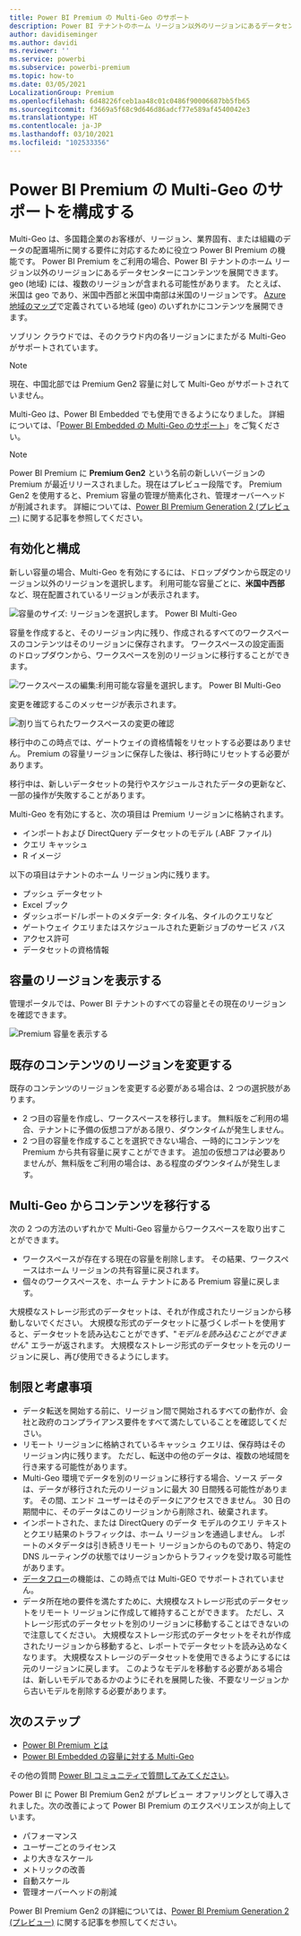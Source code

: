 ```yaml
---
title: Power BI Premium の Multi-Geo のサポート
description: Power BI テナントのホーム リージョン以外のリージョンにあるデータセンターにコンテンツを展開する方法について説明します。
author: davidiseminger
ms.author: davidi
ms.reviewer: ''
ms.service: powerbi
ms.subservice: powerbi-premium
ms.topic: how-to
ms.date: 03/05/2021
LocalizationGroup: Premium
ms.openlocfilehash: 6d48226fceb1aa48c01c0486f90006687bb5fb65
ms.sourcegitcommit: f3669a5f68c9d646d86adcf77e589af4540042e3
ms.translationtype: HT
ms.contentlocale: ja-JP
ms.lasthandoff: 03/10/2021
ms.locfileid: "102533356"
---
```

# <a name="configure-multi-geo-support-for-power-bi-premium"></a>Power BI Premium の Multi-Geo のサポートを構成する

Multi-Geo は、多国籍企業のお客様が、リージョン、業界固有、または組織のデータの配置場所に関する要件に対応するために役立つ Power BI Premium の機能です。 Power BI Premium をご利用の場合、Power BI テナントのホーム リージョン以外のリージョンにあるデータセンターにコンテンツを展開できます。 geo (地域) には、複数のリージョンが含まれる可能性があります。 たとえば、米国は geo であり、米国中西部と米国中南部は米国のリージョンです。 [Azure 地域のマップ](https://azure.microsoft.com/global-infrastructure/geographies/)で定義されている地域 (geo) のいずれかにコンテンツを展開できます。

ソブリン クラウドでは、そのクラウド内の各リージョンにまたがる Multi-Geo がサポートされています。

> [!NOTE]
> 現在、中国北部では Premium Gen2 容量に対して Multi-Geo がサポートされていません。

Multi-Geo は、Power BI Embedded でも使用できるようになりました。 詳細については、「[Power BI Embedded の Multi-Geo のサポート](../developer/embedded/embedded-multi-geo.md)」をご覧ください。

> [!NOTE]
> Power BI Premium に **Premium Gen2** という名前の新しいバージョンの Premium が最近リリースされました。現在はプレビュー段階です。 Premium Gen2 を使用すると、Premium 容量の管理が簡素化され、管理オーバーヘッドが削減されます。 詳細については、[Power BI Premium Generation 2 (プレビュー)](service-premium-what-is.md#power-bi-premium-generation-2-preview) に関する記事を参照してください。

## <a name="enable-and-configure"></a>有効化と構成

新しい容量の場合、Multi-Geo を有効にするには、ドロップダウンから既定のリージョン以外のリージョンを選択します。  利用可能な容量ごとに、**米国中西部** など、現在配置されているリージョンが表示されます。

![容量のサイズ: リージョンを選択します。 Power BI Multi-Geo](media/service-admin-premium-multi-geo/power-bi-multi-geo-capacity-size.png)

容量を作成すると、そのリージョン内に残り、作成されるすべてのワークスペースのコンテンツはそのリージョンに保存されます。 ワークスペースの設定画面のドロップダウンから、ワークスペースを別のリージョンに移行することができます。

![ワークスペースの編集:利用可能な容量を選択します。 Power BI Multi-Geo](media/service-admin-premium-multi-geo/power-bi-multi-geo-edit-workspace.png)

変更を確認するこのメッセージが表示されます。

![割り当てられたワークスペースの変更の確認](media/service-admin-premium-multi-geo/power-bi-multi-geo-change-assigned-workspace-capacity.png)

移行中のこの時点では、ゲートウェイの資格情報をリセットする必要はありません。  Premium の容量リージョンに保存した後は、移行時にリセットする必要があります。

移行中は、新しいデータセットの発行やスケジュールされたデータの更新など、一部の操作が失敗することがあります。  

Multi-Geo を有効にすると、次の項目は Premium リージョンに格納されます。

- インポートおよび DirectQuery データセットのモデル (.ABF ファイル)
- クエリ キャッシュ
- R イメージ

以下の項目はテナントのホーム リージョン内に残ります。

- プッシュ データセット
- Excel ブック
- ダッシュボード/レポートのメタデータ: タイル名、タイルのクエリなど
- ゲートウェイ クエリまたはスケジュールされた更新ジョブのサービス バス
- アクセス許可
- データセットの資格情報



## <a name="view-capacity-regions"></a>容量のリージョンを表示する

管理ポータルでは、Power BI テナントのすべての容量とその現在のリージョンを確認できます。

![Premium 容量を表示する](media/service-admin-premium-multi-geo/power-bi-multi-geo-premium-capacities.png) 

## <a name="change-the-region-for-existing-content"></a>既存のコンテンツのリージョンを変更する

既存のコンテンツのリージョンを変更する必要がある場合は、2 つの選択肢があります。

- 2 つ目の容量を作成し、ワークスペースを移行します。 無料版をご利用の場合、テナントに予備の仮想コアがある限り、ダウンタイムが発生しません。
- 2 つ目の容量を作成することを選択できない場合、一時的にコンテンツを Premium から共有容量に戻すことができます。 追加の仮想コアは必要ありませんが、無料版をご利用の場合は、ある程度のダウンタイムが発生します。

## <a name="move-content-out-of-multi-geo"></a>Multi-Geo からコンテンツを移行する  

次の 2 つの方法のいずれかで Multi-Geo 容量からワークスペースを取り出すことができます。

- ワークスペースが存在する現在の容量を削除します。  その結果、ワークスペースはホーム リージョンの共有容量に戻されます。
- 個々のワークスペースを、ホーム テナントにある Premium 容量に戻します。

大規模なストレージ形式のデータセットは、それが作成されたリージョンから移動しないでください。 大規模な形式のデータセットに基づくレポートを使用すると、データセットを読み込むことができず、"*モデルを読み込むことができません*" エラーが返されます。 大規模なストレージ形式のデータセットを元のリージョンに戻し、再び使用できるようにします。

## <a name="limitations-and-considerations"></a>制限と考慮事項

- データ転送を開始する前に、リージョン間で開始されるすべての動作が、会社と政府のコンプライアンス要件をすべて満たしていることを確認してください。
- リモート リージョンに格納されているキャッシュ クエリは、保存時はそのリージョン内に残ります。 ただし、転送中の他のデータは、複数の地域間を行き来する可能性があります。
- Multi-Geo 環境でデータを別のリージョンに移行する場合、ソース データは、データが移行された元のリージョンに最大 30 日間残る可能性があります。 その間、エンド ユーザーはそのデータにアクセスできません。 30 日の期間中に、そのデータはこのリージョンから削除され、破棄されます。
- インポートされた、または DirectQuery のデータ モデルのクエリ テキストとクエリ結果のトラフィックは、ホーム リージョンを通過しません。 レポートのメタデータは引き続きリモート リージョンからのものであり、特定の DNS ルーティングの状態ではリージョンからトラフィックを受け取る可能性があります。 
- [データフロー](../transform-model/dataflows/dataflows-introduction-self-service.md)の機能は、この時点では Multi-GEO でサポートされていません。
- データ所在地の要件を満たすために、大規模なストレージ形式のデータセットをリモート リージョンに作成して維持することができます。 ただし、ストレージ形式のデータセットを別のリージョンに移動することはできないので注意してください。 大規模なストレージ形式のデータセットをそれが作成されたリージョンから移動すると、レポートでデータセットを読み込めなくなります。 大規模なストレージのデータセットを使用できるようにするには元のリージョンに戻します。 このようなモデルを移動する必要がある場合は、新しいモデルであるかのようにそれを展開した後、不要なリージョンから古いモデルを削除する必要があります。

## <a name="next-steps"></a>次のステップ

- [Power BI Premium とは](service-premium-what-is.md)
- [Power BI Embedded の容量に対する Multi-Geo](../developer/embedded/embedded-multi-geo.md)

その他の質問 [Power BI コミュニティで質問してみてください](https://community.powerbi.com/)。

Power BI に Power BI Premium Gen2 がプレビュー オファリングとして導入されました。次の改善によって Power BI Premium のエクスペリエンスが向上しています。
* パフォーマンス
* ユーザーごとのライセンス
* より大きなスケール
* メトリックの改善
* 自動スケール
* 管理オーバーヘッドの削減

Power BI Premium Gen2 の詳細については、[Power BI Premium Generation 2 (プレビュー)](service-premium-what-is.md#power-bi-premium-generation-2-preview) に関する記事を参照してください。
